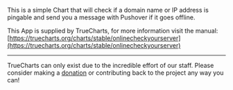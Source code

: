 This is a simple Chart that will check if a domain name or IP address is pingable and send you a message with Pushover if it goes offline.

This App is supplied by TrueCharts, for more information visit the manual: [https://truecharts.org/charts/stable/onlinecheckyourserver](https://truecharts.org/charts/stable/onlinecheckyourserver)

---

TrueCharts can only exist due to the incredible effort of our staff.
Please consider making a [donation](https://truecharts.org/sponsor) or contributing back to the project any way you can!

